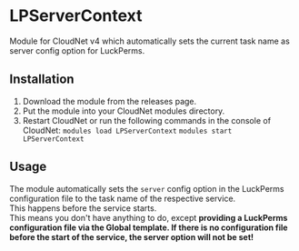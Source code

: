 # LPServerContext
Module for CloudNet v4 which automatically sets the current task name as server config option for LuckPerms.

## Installation
1. Download the module from the releases page.
2. Put the module into your CloudNet modules directory.
3. Restart CloudNet or run the following commands in the console of CloudNet:
`modules load LPServerContext`
`modules start LPServerContext`

## Usage
The module automatically sets the `server` config option in the LuckPerms configuration file to the task name of the respective service.  
This happens before the service starts.  
This means you don't have anything to do, except **providing a LuckPerms configuration file via the Global template.
If there is no configuration file before the start of the service, the server option will not be set!**
